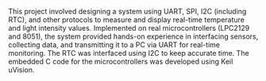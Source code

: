 This project involved designing a system using UART, SPI, I2C (including RTC), and other protocols to measure and display real-time temperature and light intensity values. Implemented on real microcontrollers (LPC2129 and 8051), the system provided hands-on experience in interfacing sensors, collecting data, and transmitting it to a PC via UART for real-time monitoring. The RTC was interfaced using I2C to keep accurate time. The embedded C code for the microcontrollers was developed using Keil uVision.
